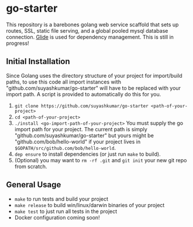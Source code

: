 # go-starter

This repository is a barebones golang web service scaffold that sets up routes, SSL, static file serving, and a global pooled mysql database connection. [Glide](https://github.com/Masterminds/glide) is used for dependency management. This is still in progress!

## Initial Installation
Since Golang uses the directory structure of your project for import/build paths, to use this code all import instances with "github.com/suyashkumar/go-starter" will have to be replaced with your import path. A script is provided to automatically do this for you. 
1. `git clone https://github.com/suyashkumar/go-starter <path-of-your-project>`
2. `cd <path-of-your-project>`
3. `./install <go-import-path-of-your-project>` You must supply the go import path for your project. The current path is simply "github.com/suyashkumar/go-starter" but yours might be "github.com/bob/hello-world" if your project lives in `$GOPATH/src/github.com/bob/hello-world`. 
4. `dep ensure` to install dependencies (or just run `make` to build).
5. (Optional) you may want to `rm -rf .git` and `git init` your new git repo from scratch. 

## General Usage
* `make` to run tests and build your project
* `make release` to build win/linux/darwin binaries of your project
* `make test` to just run all tests in the project
* Docker configuration coming soon!
